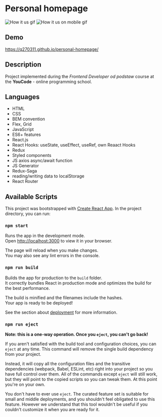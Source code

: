 
# Personal homepage

![How it us gif](src/img/PersonalHomepage.gif)
![How it us on mobile gif](src/img/PersonalHomepageMobile.gif)

## Demo
https://q270311.github.io/personal-homepage/



## Description 
Project implemented during the _Frontend Developer od podstaw_ course at the **YouCode** -  online programming school.



## Languages
 - HTML
 - CSS
 - BEM convention
 - Flex, Grid
 - JavaScript
 - ES6+ features
 - React.js
 - React Hooks: useState, useEffect, useRef, own Reaact Hooks
 - Redux
 - Styled components
 - JS axios async/await function
 - JS Generator
 - Redux-Saga
 - reading/writing data to localStorage
 - React Router

## Available Scripts

This project was bootstrapped with [Create React App](https://github.com/facebook/create-react-app).
In the project directory, you can run:

### `npm start`

Runs the app in the development mode.\
Open [http://localhost:3000](http://localhost:3000) to view it in your browser.

The page will reload when you make changes.\
You may also see any lint errors in the console.

### `npm run build`

Builds the app for production to the `build` folder.\
It correctly bundles React in production mode and optimizes the build for the best performance.

The build is minified and the filenames include the hashes.\
Your app is ready to be deployed!

See the section about [deployment](https://facebook.github.io/create-react-app/docs/deployment) for more information.

### `npm run eject`

**Note: this is a one-way operation. Once you `eject`, you can't go back!**

If you aren't satisfied with the build tool and configuration choices, you can `eject` at any time. This command will remove the single build dependency from your project.

Instead, it will copy all the configuration files and the transitive dependencies (webpack, Babel, ESLint, etc) right into your project so you have full control over them. All of the commands except `eject` will still work, but they will point to the copied scripts so you can tweak them. At this point you're on your own.

You don't have to ever use `eject`. The curated feature set is suitable for small and middle deployments, and you shouldn't feel obligated to use this feature. However we understand that this tool wouldn't be useful if you couldn't customize it when you are ready for it.

